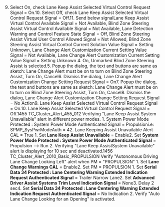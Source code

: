 9. Select On, check Lane Keep Assist Selected Virtual Control Request Signal = On.10. Select Off, check Lane Keep Assist Selected Virtual Control Request Signal = Off.11. Send below signalLane Keep Assist Virtual Control Available Signal = Not Available, Blind Zone Steering Assist Virtual Control Available Signal = Not Available, Lane Detection Warning and Control Feature State Signal = Off, Blind Zone Steering Assist Virtual User Control Allowed Signal = Not Allowed, Blind Zone Steering Assist Virtual Control Current Solution Value Signal = Setting Unknown, Lane Change Alert Customization Current Setting Value Signal = Not Available, Lane Change Alert Customization Current Setting Value Signal = Setting Unknown 4. On, Unmarked Blind Zone Steering Assist is selected.5. Popup the dialog, the text and buttons are same as sketch: Lane Change Alert must be on to turn on Blind Zone Steering Assist, Turn On, Cancel6. Dismiss the dialog, Lane Change Alert Customization Change Setting Request Signal = On7. Popup the dialog, the text and buttons are same as sketch: Lane Change Alert must be on to turn on Blind Zone Steering Assist, Turn On, Cancel8. Dismiss the dialog, Lane Change Alert Customization Change Setting Request Signal = No Action9. Lane Keep Assist Selected Virtual Control Request Signal = On.10. Lane Keep Assist Selected Virtual Control Request Signal = Off.1455 TC_Cluster_Alert_455_012 Verifying "Lane Keep Assist System Unavailable" alert in different power modes. 1. System Power Mode Protected : System Power Mode Authenticated Signal = Propulsioni.e: SPMP_SysPwrModeAuth = 42. Lane Keeping Assist Unavailable Alert CAL = True 1. Set **Lane Keep Assist Unavailable** = Enable2. Set **System Power Mode Protected : System Power Mode Authenticated Signal** = Propulsion --> Run 2. Verifying "Lane Keep AssistSystem Unavailable" alert is displaying for 10 sec and deactivated.1456 TC_Cluster_Alert_2010_Basic_PROPULSION Verify "Autonomous Driving Lane Change Looking Left" alert when PM = "PROPULSION" 1. Set **Lane Change Warnings CAL** = Enable2. Set PM = PROPULSION 1. Set **Serial Data 34 Protected : Lane Centering Warning Extended Indication Request Authenticated Signal** = Trailer Narrow Lane2. Set **Advanced Driver Assist Systems Trim Level Indication Signal** = None3. Delay 2 sec4. Set **Serial Data 34 Protected : Lane Centering Warning Extended Indication Request Authenticated Signal** = No Indication 2. Verify "Auto Lane Change Looking for an Opening" is activated.